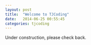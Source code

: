 ```yaml
---
layout: post
title:  "Welcome to TJCoding"
date:   2014-06-25 00:55:45
categories: tjcoding
---
```


Under construction, please check back.
